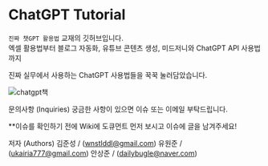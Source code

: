 # ChatGPT Tutorial
`진짜 챗GPT 활용법` 교재의 깃허브입니다.  
엑셀 활용법부터 블로그 자동화, 유튜브 콘텐츠 생성, 미드저니와 ChatGPT API 사용법까지  

진짜 실무에서 사용하는 ChatGPT 사용법들을 꾹꾹 눌러담았습니다.

![chatgpt책](https://user-images.githubusercontent.com/73151616/224000639-16df8bf7-a4ea-443f-abe7-43a5fd506f2e.jpg)

문의사항 (Inquiries)
궁금한 사항이 있으면 이슈 또는 이메일 부탁드립니다.

**이슈를 확인하기 전에 Wiki에 도큐먼트 먼저 보시고 이슈에 글을 남겨주세요!

저자 (Authors)
김준성 / (wnstlddl@gmail.com)
유원준 / (ukairia777@gmail.com)
안상준 / (dailybugle@naver.com)
